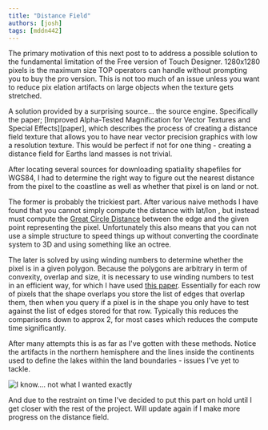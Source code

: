 ```yaml
---
title: "Distance Field"
authors: [josh]
tags: [mddn442]
---
```


The primary motivation of this next post to to address a possible solution to the fundamental limitation of the Free version of Touch Designer. 1280x1280 pixels is the maximum size TOP operators can handle without prompting you to buy the pro version. This is not too much of an issue unless you want to reduce pix elation artifacts on large objects when the texture gets stretched.

A solution provided by a surprising source... the source engine. Specifically the paper; [Improved Alpha-Tested Magnification for Vector Textures and Special Effects][paper], which describes the process of creating a distance field texture that allows you to have near vector precision graphics with low a resolution texture. This would be perfect if not for one thing - creating a distance field for Earths land masses is not trivial.

After locating several sources for downloading spatiality shapefiles for WGS84, I had to determine the right way to figure out the nearest distance from the pixel to the coastline as well as whether that pixel is on land or not.


The former is probably the trickiest part. After various naive methods I have found that you cannot simply compute the distance with lat/lon , but instead must compute the [Great Circle Distance][circle-dis] between the edge and the given point representing the pixel. Unfortunately this also means that you can not use a simple structure to speed things up without converting the coordinate system to 3D and using something like an octree.


The later is solved by using winding numbers to determine whether the pixel is in a given polygon. Because the polygons are arbitrary in term of convexity, overlap and size, it is necessary to use winding numbers to test in an efficient way, for which I have used [this paper][winding-paper]. Essentially for each row of pixels that the shape overlaps you store the list of edges that overlap them, then when you query if a pixel is in the shape you only have to test against the list of edges stored for that row. Typically this reduces the comparisons down to approx 2, for most cases which reduces the compute time significantly.


After many attempts this is as far as I've gotten with these methods. Notice the artifacts in the northern hemisphere and the lines inside the continents used to define the lakes within the land boundaries - issues I've yet to tackle.

![I know.... not what I wanted exactly][distance-pic]

And due to the restraint on time I've decided to put this part on hold until I get closer with the rest of the project. Will update again if I make more progress on the distance field.



[alpha-paper]: http://bit.ly/1EXEMdw
[winding-paper]: http://bit.ly/1boKuqR
[distance-pic]: http://i.imgur.com/R8bB3U0.png
[circle-dis]: http://en.wikipedia.org/wiki/Great-circle_distance
